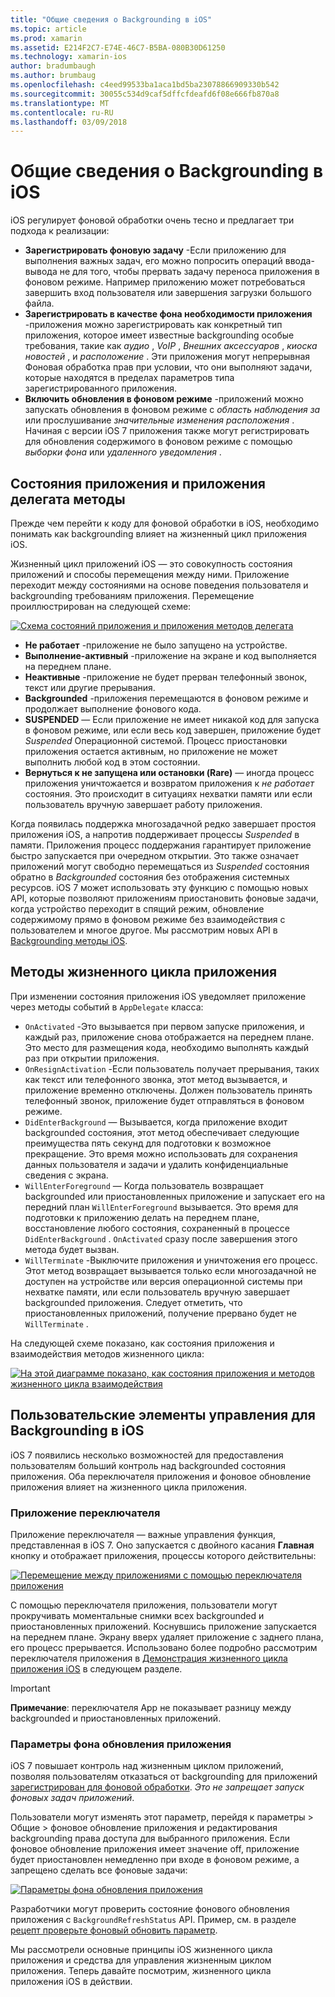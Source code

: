 ```yaml
---
title: "Общие сведения о Backgrounding в iOS"
ms.topic: article
ms.prod: xamarin
ms.assetid: E214F2C7-E74E-46C7-B5BA-080B30D61250
ms.technology: xamarin-ios
author: bradumbaugh
ms.author: brumbaug
ms.openlocfilehash: c4eed99533ba1aca1bd5ba23078866909330b542
ms.sourcegitcommit: 30055c534d9caf5dffcfdeafd6f08e666fb870a8
ms.translationtype: MT
ms.contentlocale: ru-RU
ms.lasthandoff: 03/09/2018
---
```

# <a name="introduction-to-backgrounding-in-ios"></a>Общие сведения о Backgrounding в iOS

iOS регулирует фоновой обработки очень тесно и предлагает три подхода к реализации:

-  **Зарегистрировать фоновую задачу** -Если приложению для выполнения важных задач, его можно попросить операций ввода-вывода не для того, чтобы прервать задачу переноса приложения в фоновом режиме. Например приложению может потребоваться завершить вход пользователя или завершения загрузки большого файла.
-  **Зарегистрировать в качестве фона необходимости приложения** -приложения можно зарегистрировать как конкретный тип приложения, которое имеет известные backgrounding особые требования, такие как *аудио* , *VoIP* ,  *Внешних аксессуаров* , *киоска новостей* , и *расположение* . Эти приложения могут непрерывная Фоновая обработка прав при условии, что они выполняют задачи, которые находятся в пределах параметров типа зарегистрированного приложения.
-  **Включить обновления в фоновом режиме** -приложений можно запускать обновления в фоновом режиме с *область наблюдения за* или прослушивание *значительные изменения расположения* . Начиная с версии iOS 7 приложения также могут регистрировать для обновления содержимого в фоновом режиме с помощью *выборки фона* или *удаленного уведомления* .


## <a name="application-states-and-application-delegate-methods"></a>Состояния приложения и приложения делегата методы

Прежде чем перейти к коду для фоновой обработки в iOS, необходимо понимать как backgrounding влияет на жизненный цикл приложения iOS.

Жизненный цикл приложений iOS — это совокупность состояния приложений и способы перемещения между ними. Приложение переходит между состояниями на основе поведения пользователя и backgrounding требованиям приложения. Перемещение проиллюстрирован на следующей схеме:

 [![](introduction-to-backgrounding-in-ios-images/applicationlifecycle-.png "Схема состояний приложения и приложения методов делегата")](introduction-to-backgrounding-in-ios-images/applicationlifecycle-.png#lightbox)

-  **Не работает** -приложение не было запущено на устройстве.
-  **Выполнение-активный** -приложение на экране и код выполняется на переднем плане.
-  **Неактивные** -приложение не будет прерван телефонный звонок, текст или другие прерывания.
-  **Backgrounded** -приложения перемещаются в фоновом режиме и продолжает выполнение фонового кода.
-  **SUSPENDED** — Если приложение не имеет никакой код для запуска в фоновом режиме, или если весь код завершен, приложение будет *Suspended* Операционной системой. Процесс приостановки приложения остается активным, но приложение не может выполнить любой код в этом состоянии.
-  **Вернуться к не запущена или остановки (Rare)** — иногда процесс приложения уничтожается и возвратом приложения к *не работает* состояния. Это происходит в ситуациях нехватки памяти или если пользователь вручную завершает работу приложения.


Когда появилась поддержка многозадачной редко завершает простоя приложения iOS, а напротив поддерживает процессы *Suspended* в памяти. Приложения процесс поддержания гарантирует приложение быстро запускается при очередном открытии. Это также означает приложений могут свободно перемещаться из *Suspended* состояния обратно в *Backgrounded* состояния без отображения системных ресурсов. iOS 7 может использовать эту функцию с помощью новых API, которые позволяют приложениям приостановить фоновые задачи, когда устройство переходит в спящий режим, обновление содержимому прямо в фоновом режиме без взаимодействия с пользователем и многое другое. Мы рассмотрим новых API в [Backgrounding методы iOS](~/ios/app-fundamentals/backgrounding/ios-backgrounding-techniques/index.md).

## <a name="application-lifecycle-methods"></a>Методы жизненного цикла приложения

При изменении состояния приложения iOS уведомляет приложение через методы событий в `AppDelegate` класса:

-  `OnActivated` -Это вызывается при первом запуске приложения, и каждый раз, приложение снова отображается на переднем плане. Это место для размещения кода, необходимо выполнять каждый раз при открытии приложения.
-  `OnResignActivation` -Если пользователь получает прерывания, таких как текст или телефонного звонка, этот метод вызывается, и приложение временно отключены. Должен пользователь принять телефонный звонок, приложение будет отправляться в фоновом режиме.
-  `DidEnterBackground` — Вызывается, когда приложение входит backgrounded состояния, этот метод обеспечивает следующие преимущества пять секунд для подготовки к возможное прекращение. Это время можно использовать для сохранения данных пользователя и задачи и удалить конфиденциальные сведения с экрана.
-  `WillEnterForeground` — Когда пользователь возвращает backgrounded или приостановленных приложение и запускает его на передний план `WillEnterForeground` вызывается. Это время для подготовки к приложению делать на переднем плане, восстановление любого состояния, сохраненный в процессе `DidEnterBackground` .  `OnActivated` сразу после завершения этого метода будет вызван.
-  `WillTerminate` -Выключите приложения и уничтожения его процесс. Этот метод возвращает вызывается только если многозадачной не доступен на устройстве или версия операционной системы при нехватке памяти, или если пользователь вручную завершает backgrounded приложения. Следует отметить, что приостановленных приложений, получение прервано будет не `WillTerminate` .


На следующей схеме показано, как состояния приложения и взаимодействия методов жизненного цикла:

 [![](introduction-to-backgrounding-in-ios-images/image2.png "На этой диаграмме показано, как состояния приложения и методов жизненного цикла взаимодействия")](introduction-to-backgrounding-in-ios-images/image2.png#lightbox)

## <a name="user-controls-for-backgrounding-in-ios"></a>Пользовательские элементы управления для Backgrounding в iOS

iOS 7 появились несколько возможностей для предоставления пользователям больший контроль над backgrounded состояния приложения. Оба переключателя приложения и фоновое обновление приложения влияет на жизненного цикла приложения.

### <a name="app-switcher"></a>Приложение переключателя

Приложение переключателя — важные управления функция, представленная в iOS 7. Оно запускается с двойного касания **Главная** кнопку и отображает приложения, процессы которого действительны:

 [![](introduction-to-backgrounding-in-ios-images/app-switcher-.png "Перемещение между приложениями с помощью переключателя приложения")](introduction-to-backgrounding-in-ios-images/app-switcher-.png#lightbox)

С помощью переключателя приложения, пользователи могут прокручивать моментальные снимки всех backgrounded и приостановленных приложений. Коснувшись приложение запускается на переднем плане. Экрану вверх удаляет приложение с заднего плана, его процесс прерывается. Использовано более подробно рассмотрим переключателя приложения в [Демонстрация жизненного цикла приложения iOS](~/ios/app-fundamentals/backgrounding/application-lifecycle-demo.md) в следующем разделе.

> [!IMPORTANT]
> **Примечание**: переключателя App не показывает разницу между backgrounded и приостановленных приложений.



### <a name="background-app-refresh-settings"></a>Параметры фона обновления приложения

iOS 7 повышает контроль над жизненным циклом приложений, позволяя пользователям отказаться от backgrounding для приложений [зарегистрирован для фоновой обработки](~/ios/app-fundamentals/backgrounding/ios-backgrounding-techniques/registering-applications-to-run-in-background.md). *Это не запрещает запуск фоновых задач приложений*.

Пользователи могут изменять этот параметр, перейдя к <span class="uiitem">параметры > Общие > фоновое обновление приложения</span> и редактирования backgrounding права доступа для выбранного приложения. Если фоновое обновление приложения имеет значение off, приложение будет приостановлен немедленно при входе в фоновом режиме, а запрещено сделать все фоновые задачи:

 [![](introduction-to-backgrounding-in-ios-images/settings-.png "Параметры фона обновления приложения")](introduction-to-backgrounding-in-ios-images/settings-.png#lightbox)

Разработчики могут проверить состояние фонового обновления приложения с `BackgroundRefreshStatus` API. Пример, см. в разделе [рецепт проверьте фоновый обновить параметр](https://developer.xamarin.com/recipes/ios/multitasking/check_background_refresh_setting/).

Мы рассмотрели основные принципы iOS жизненного цикла приложения и средства для управления жизненным циклом приложения. Теперь давайте посмотрим, жизненного цикла приложения iOS в действии.

